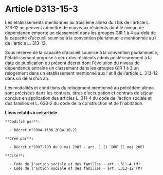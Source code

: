 # Article D313-15-3

Les établissements mentionnés au troisième alinéa du I bis de l'article L. 313-12 ne peuvent admettre de nouveaux résidents
dont le niveau de dépendance emporte un classement dans les groupes GIR 1 à 4 au-delà de la capacité d'accueil soumise à la
convention pluriannuelle mentionnée au I de l'article L. 313-12.

Sous réserve de la capacité d'accueil soumise à la convention pluriannuelle, l'établissement propose à ceux des résidents
admis postérieurement à la date de publication du présent décret dont l'évolution du niveau de dépendance entraîne un
classement dans les groupes GIR 1 à 3 un relogement dans un établissement mentionné aux I et II de l'article L. 313-12 dans
un délai d'un an.

Les modalités et conditions du relogement mentionné au précédent alinéa sont précisées dans les contrats, titres d'occupation
et contrats de séjour conclus en application des articles L. 311-4 du code de l'action sociale et des familles et L. 633-2 du
code de la construction et de l'habitation.

**Liens relatifs à cet article**

	**Codifié par**:

	  - Décret n°2004-1136 2004-10-21

	**Créé par**:

	  - Décret n°2007-793 du 9 mai 2007 - art. 1 () JORF 11 mai 2007

	**Cite**:

	  - Code de l'action sociale et des familles - art. L311-4 (M)
	  - Code de l'action sociale et des familles - art. L313-12 (M)
